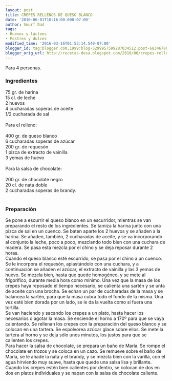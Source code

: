 ```yaml
---
layout: post
title: CREPES RELLENOS DE QUESO BLANCO
date: '2010-06-01T10:16:00.000-07:00'
author: Smurf Dad
tags:
- Huevos y lácteos
- Postres y dulces
modified_time: '2016-03-16T01:53:14.540-07:00'
blogger_id: tag:blogger.com,1999:blog-5299957599287034512.post-6834678685180270876
blogger_orig_url: http://recetas-desa.blogspot.com/2010/06/crepes-rellenos-de-queso-blanco.html
---
```


Para 4 personas.<br /><h3>Ingredientes</h3>75 gr. de harina<br />15 cl. de leche<br />2 huevos<br />4 cucharadas soperas de aceite<br />1/2 cucharada de sal<br /><br />Para el relleno:<br /><br />400 gr. de queso blanco<br />6 cucharadas soperas de azúcar<br />200 gr. de requesón<br />1 pizca de extracto de vainilla<br />3 yemas de huevo<br /><br />Para la salsa de chocolate:<br /><br />200 gr. de chocolate negro<br />20 cl. de nata doble<br />2 cucharadas soperas de brandy.<br /><br /><h3>Preparación</h3>Se pone a escurrir el queso blanco en un escurridor, mientras se van preparando el resto de los ingredientes. Se tamiza la harina junto con una pizca de sal en un cuenco. Se baten aparte los 2 huevos y se añaden a la harina. Se añaden, también, 2 cucharadas de aceite, y se va incorporando al conjunto la leche, poco a poco, mezclando todo bien con una cuchara de madera. Se pasa esta mezcla por el chino y se deja reposar durante 2 horas.<br />Cuando el queso blanco esté escurrido, se pasa por el chino a un cuenco. Se le incorpora el requesón, aplastándolo con una cuchara, y a continuación se añaden el azúcar, el extracto de vainilla y las 3 yemas de huevo. Se mezcla bien, hasta que quede homogéneo, y se mete al frigorífico, durante media hora como mínimo. Una vez que la masa de los crepes haya reposado el tiempo necesario, se calienta una sartén y se unta de aceite con una brocha. Se echan un par de cucharadas de la masa y se balancea la sartén, para que la masa cubra todo el fondo de la misma. Una vez esté bien dorada por un lado, se le da la vuelta como si fuera una tortilla.<br />Se van haciendo y sacando los crepes a un plato, hasta hacer los necesarios o agotar la masa. Se enciende el horno a 170º para que se vaya calentando. Se rellenan los crepes con la preparación del queso blanco y se colocan en una tartera. Se espolvorea azúcar glace sobre ellos. Se mete la tartera al horno y se deja sólo unos minutos, los justos para que se calienten los crepes.<br />Para hacer la salsa de chocolate, se prepara un baño de María. Se rompe el chocolate en trozos y se coloca en un cazo. Se remueve sobre el baño de María, se le añade la nata y el brandy, y se mezcla bien con la varilla, con el agua hirviendo muy suave, hasta que quede una salsa lisa y brillante. Cuando los crepes estén bien calientes por dentro, se colocan de dos en dos en platos individuales y se napan con la salsa de chocolate caliente.